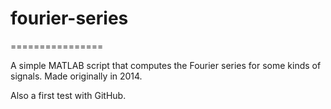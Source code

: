 # fourier-series
================

A simple MATLAB script that computes the Fourier series for some kinds of signals. Made originally in 2014.

Also a first test with GitHub.
